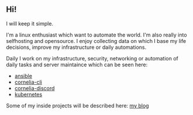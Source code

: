 ## Hi!
I will keep it simple.

I'm a linux enthusiast which want to automate the world.
I'm also really into selfhosting and opensource.
I enjoy collecting data on which I base my life decisions, improve my infrastructure or daily automations.

Daily I work on my infrastructure, security, networking or automation of daily tasks and server maintaince which can be seen here:
- [ansible](https://github.com/sissui/ansible)
- [cornelia-cli](https://github.com/sissui/cornelia-cli)
- [cornelia-discord](https://github.com/sissui/cornelia-discord)
- [kubernetes](https://blog.tjbndbl.org/homelab/kubernetes)

Some of my inside projects will be described here: [my blog](https://blog.tjbndbl.org) 
